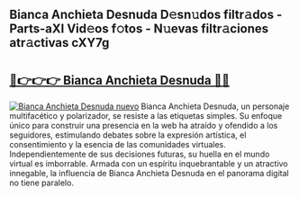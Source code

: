 ## Bianca Anchieta Desnuda D𝚎sn𝚞dos filtr𝚊dos - Parts-aXI Vid𝚎os f𝚘tos - N𝚞evas filtr𝚊ciones atr𝚊ctivas cXY7g

# <h2><a href="http://mb7mip.tromn.icu/?c=Bianca+Anchieta+Desnuda">🔗👉👉👉 Bianca Anchieta Desnuda 🔗🔗</a></h2>

[![Bianca Anchieta Desnuda nuevo](https://i.imgur.com/pEAQMta.gif)](http://mb7mip.tromn.icu/?c=Bianca+Anchieta+Desnuda)
Bianca Anchieta Desnuda, un personaje multifacético y polarizador, se resiste a las etiquetas simples. Su enfoque único para construir una presencia en la web ha atraído y ofendido a los seguidores, estimulando debates sobre la expresión artística, el consentimiento y la esencia de las comunidades virtuales. Independientemente de sus decisiones futuras, su huella en el mundo virtual es imborrable. Armada con un espíritu inquebrantable y un atractivo innegable, la influencia de Bianca Anchieta Desnuda en el panorama digital no tiene paralelo.
